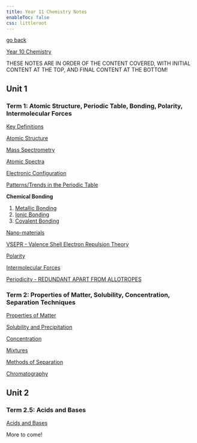 ```yaml
---
title: Year 11 Chemistry Notes
enableToc: false
css: littleroot
---
```


[go back](Subjects.md)

[Year 10 Chemistry](10Subjects/10Chemistry.md)

THESE NOTES ARE IN ORDER OF THE CONTENT COVERED, WITH INITIAL CONTENT AT THE TOP, AND FINAL CONTENT AT THE BOTTOM!

## Unit 1

### Term 1: Atomic Structure, Periodic Table, Bonding, Polarity, Intermolecular Forces

[Key Definitions](11Chemistry/Definitions.md)

[Atomic Structure](11Chemistry/AtomicStructure.md)

[Mass Spectrometry](11Chemistry/MassSpectrometry.md)

[Atomic Spectra](11Chemistry/AtomicSpectra.md)

[Electronic Configuration](11Chemistry/ElectronicConfig.md)

[Patterns/Trends in the Periodic Table](11Chemistry/Patterns.md)

**Chemical Bonding**
1. [Metallic Bonding](11Chemistry/metal.md) 
2. [Ionic Bonding](11Chemistry/ionic.md)
3. [Covalent Bonding](11Chemistry/covalent)

[Nano-materials](11Chemistry/Nanomaterials.md)

[VSEPR - Valence Shell Electron Repulsion Theory](11Chemistry/VSEPR.md)

[Polarity](11Chemistry/Polarity.md)

[Intermolecular Forces](11Chemistry/IntermolecularForces.md)

[Periodicity - REDUNDANT APART FROM ALLOTROPES](11Chemistry/Periodicity.md)

### Term 2: Properties of Matter, Solubility, Concentration, Separation Techniques

[Properties of Matter](11Chemistry/PropertiesofMatter.md)

[Solubility and Precipitation](11Chemistry/SolubilityPrecipitation.md)

[Concentration](11Chemistry/Concentration.md)

[Mixtures](11Chemistry/Mixtures.md)

[Methods of Separation](11Chemistry/MethodsOfSeparation.md)

[Chromatography](11Chemistry/Chromatography.md)

## Unit 2

### Term 2.5: Acids and Bases

[Acids and Bases](11Chemistry/AcidsandBases.md)

More to come!